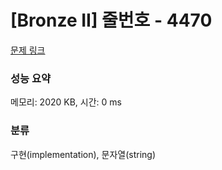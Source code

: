 # [Bronze II] 줄번호 - 4470 

[문제 링크](https://www.acmicpc.net/problem/4470) 

### 성능 요약

메모리: 2020 KB, 시간: 0 ms

### 분류

구현(implementation), 문자열(string)

